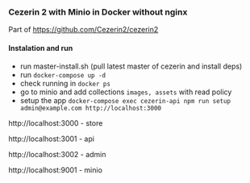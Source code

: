 ### Cezerin 2 with Minio in Docker without nginx
Part of https://github.com/Cezerin2/cezerin2 

#### Instalation and run
- run master-install.sh (pull latest master of cezerin and install deps)
- run `docker-compose up -d`
- check running in `docker ps`
- go to minio and add collections `images, assets` with read policy
- setup the app `docker-compose exec cezerin-api npm run setup admin@example.com http://localhost:3000`

http://localhost:3000 - store

http://localhost:3001 - api

http://localhost:3002 - admin

http://localhost:9001 - minio

